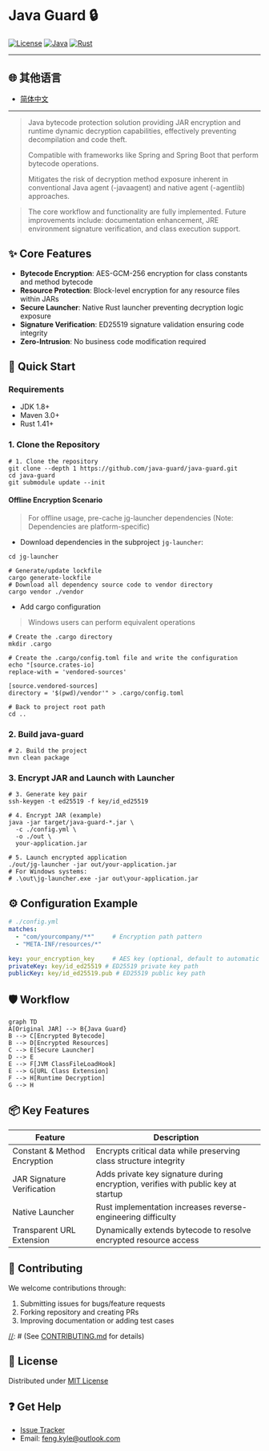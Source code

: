 # Java Guard 🔒

[![License](https://img.shields.io/badge/License-MIT-blue.svg)](LICENSE)
[![Java](https://img.shields.io/badge/Java-8%2B-orange)](https://java.com)
[![Rust](https://img.shields.io/badge/Rust-1.41+-red)](https://rust-lang.org)

---
## 🌐 其他语言
- [简体中文](README.md)
---

> Java bytecode protection solution providing JAR encryption and runtime dynamic decryption capabilities, effectively preventing decompilation and code theft.
>
> Compatible with frameworks like Spring and Spring Boot that perform bytecode operations.
> 
> Mitigates the risk of decryption method exposure inherent in conventional Java agent (-javaagent) and native agent (-agentlib) approaches.
> 

> The core workflow and functionality are fully implemented. Future improvements include: documentation enhancement, JRE environment signature verification, and class execution support.

## ✨ Core Features
- **Bytecode Encryption**: AES-GCM-256 encryption for class constants and method bytecode
- **Resource Protection**: Block-level encryption for any resource files within JARs
- **Secure Launcher**: Native Rust launcher preventing decryption logic exposure
- **Signature Verification**: ED25519 signature validation ensuring code integrity
- **Zero-Intrusion**: No business code modification required

## 🚀 Quick Start
### Requirements
- JDK 1.8+
- Maven 3.0+
- Rust 1.41+

### 1. Clone the Repository
```shell
# 1. Clone the repository
git clone --depth 1 https://github.com/java-guard/java-guard.git
cd java-guard
git submodule update --init
```

#### Offline Encryption Scenario
> For offline usage, pre-cache jg-launcher dependencies (Note: Dependencies are platform-specific)

* Download dependencies in the subproject `jg-launcher`:
```shell
cd jg-launcher

# Generate/update lockfile
cargo generate-lockfile
# Download all dependency source code to vendor directory
cargo vendor ./vendor
```

* Add cargo configuration
> Windows users can perform equivalent operations
```shell
# Create the .cargo directory
mkdir .cargo

# Create the .cargo/config.toml file and write the configuration
echo "[source.crates-io]
replace-with = 'vendored-sources'

[source.vendored-sources]
directory = '$(pwd)/vendor'" > .cargo/config.toml

# Back to project root path
cd ..
```

### 2. Build java-guard
```shell
# 2. Build the project
mvn clean package
```

### 3. Encrypt JAR and Launch with Launcher
```shell
# 3. Generate key pair
ssh-keygen -t ed25519 -f key/id_ed25519

# 4. Encrypt JAR (example)
java -jar target/java-guard-*.jar \
  -c ./config.yml \
  -o ./out \
  your-application.jar

# 5. Launch encrypted application
./out/jg-launcher -jar out/your-application.jar
# For Windows systems:
# .\out\jg-launcher.exe -jar out\your-application.jar
```

## ⚙️ Configuration Example
```yaml
# ./config.yml
matches: 
  - "com/yourcompany/**"     # Encryption path pattern
  - "META-INF/resources/*"

key: your_encryption_key     # AES key (optional, default to automatic generation)
privateKey: key/id_ed25519 # ED25519 private key path
publicKey: key/id_ed25519.pub # ED25519 public key path
```

## 🛡️ Workflow
```mermaid
graph TD
A[Original JAR] --> B{Java Guard}
B --> C[Encrypted Bytecode]
B --> D[Encrypted Resources]
C --> E[Secure Launcher]
D --> E
E --> F[JVM ClassFileLoadHook]
E --> G[URL Class Extension]
F --> H[Runtime Decryption]
G --> H
```

## 📦 Key Features
| Feature               | Description                                                                 |
|-----------------------|-----------------------------------------------------------------------------|
| Constant & Method Encryption | Encrypts critical data while preserving class structure integrity       |
| JAR Signature Verification | Adds private key signature during encryption, verifies with public key at startup |
| Native Launcher       | Rust implementation increases reverse-engineering difficulty            |
| Transparent URL Extension | Dynamically extends bytecode to resolve encrypted resource access           |

## 🤝 Contributing
We welcome contributions through:
1. Submitting issues for bugs/feature requests
2. Forking repository and creating PRs
3. Improving documentation or adding test cases

[//]: # (Contribution guidelines pending)
[//]: # (See [CONTRIBUTING.md](CONTRIBUTING.md) for details)

## 📜 License
Distributed under [MIT License](LICENSE)

## ❓ Get Help
- [Issue Tracker](https://github.com/java-guard/java-guard/issues)
- Email: feng.kyle@outlook.com